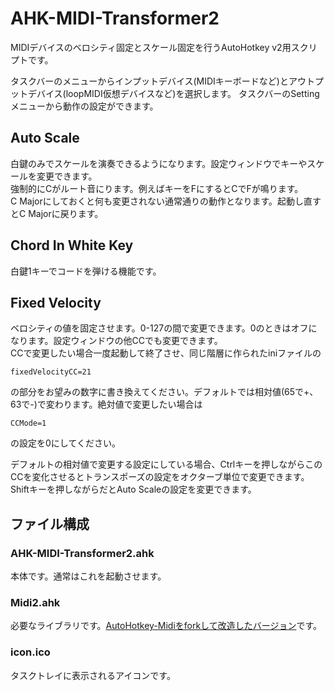 # AHK-MIDI-Transformer2

MIDIデバイスのベロシティ固定とスケール固定を行うAutoHotkey v2用スクリプトです。

タスクバーのメニューからインプットデバイス(MIDIキーボードなど)とアウトプットデバイス(loopMIDI仮想デバイスなど)を選択します。
タスクバーのSettingメニューから動作の設定ができます。

## Auto Scale
白鍵のみでスケールを演奏できるようになります。設定ウィンドウでキーやスケールを変更できます。  
強制的にCがルート音にります。例えばキーをFにするとCでFが鳴ります。  
C Majorにしておくと何も変更されない通常通りの動作となります。起動し直すとC Majorに戻ります。  

## Chord In White Key
白鍵1キーでコードを弾ける機能です。

## Fixed Velocity
ベロシティの値を固定させます。0-127の間で変更できます。0のときはオフになります。設定ウィンドウの他CCでも変更できます。  
CCで変更したい場合一度起動して終了させ、同じ階層に作られたiniファイルの
```
fixedVelocityCC=21
```
の部分をお望みの数字に書き換えてください。デフォルトでは相対値(65で+、63で-)で変わります。絶対値で変更したい場合は
```
CCMode=1
```
の設定を0にしてください。

デフォルトの相対値で変更する設定にしている場合、Ctrlキーを押しながらこのCCを変化させるとトランスポーズの設定をオクターブ単位で変更できます。Shiftキーを押しながらだとAuto Scaleの設定を変更できます。


## ファイル構成

### AHK-MIDI-Transformer2.ahk

本体です。通常はこれを起動させます。


### Midi2.ahk

必要なライブラリです。[AutoHotkey-Midiをforkして改造したバージョン](https://github.com/hetima/AutoHotkey-Midi)です。

### icon.ico

タスクトレイに表示されるアイコンです。

